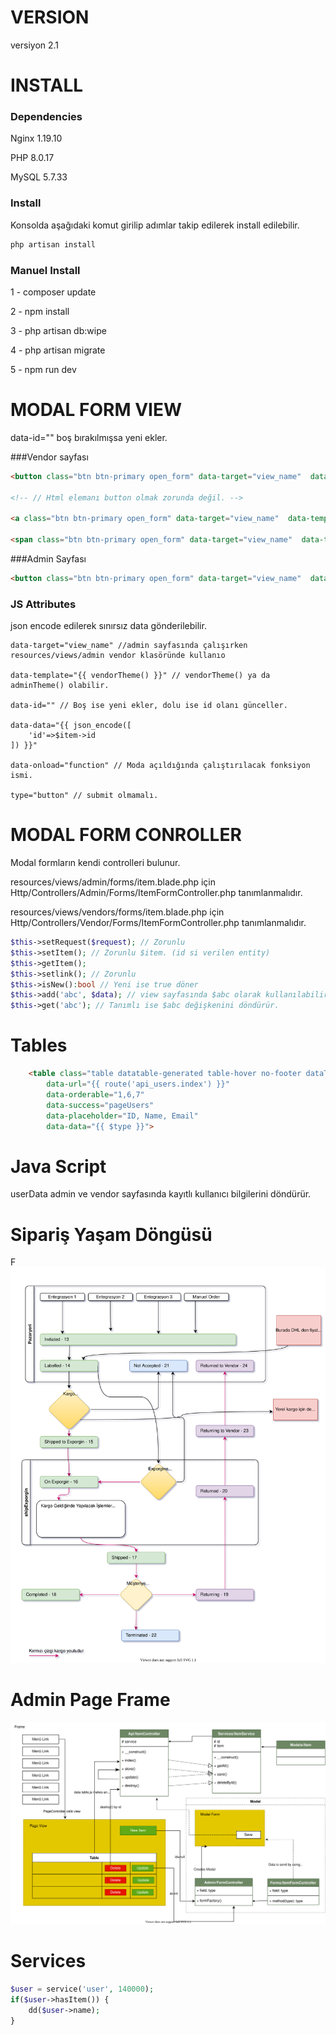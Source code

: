 # VERSION

versiyon 2.1

# INSTALL
### Dependencies

Nginx 1.19.10

PHP 8.0.17

MySQL 5.7.33

### Install

Konsolda aşağıdaki komut girilip adımlar takip edilerek install edilebilir.
```cmd
php artisan install
```
### Manuel Install

1 - composer update

2 - npm install

3 - php artisan db:wipe

4 - php artisan migrate

5 - npm run dev

# MODAL FORM VIEW

data-id="" boş bırakılmışsa yeni ekler.

###Vendor sayfası
```html
<button class="btn btn-primary open_form" data-target="view_name"  data-template="{{ vendorTheme() }}" data-id=""  type="button">Button</button>

<!-- // Html elemanı button olmak zorunda değil. -->

<a class="btn btn-primary open_form" data-target="view_name"  data-template="{{ vendorTheme() }}" data-id=""  type="button">Button</a>

<span class="btn btn-primary open_form" data-target="view_name"  data-template="{{ vendorTheme() }}" data-id=""  type="button">Button</span>
```

###Admin Sayfası
```html
<button class="btn btn-primary open_form" data-target="view_name"  data-template="{{ adminTheme() }}" data-id=""  type="button">Button</button>
```

### JS Attributes
json encode edilerek sınırsız data gönderilebilir.
```
data-target="view_name" //admin sayfasında çalışırken resources/views/admin vendor klasöründe kullanıo

data-template="{{ vendorTheme() }}" // vendorTheme() ya da adminTheme() olabilir.
 
data-id="" // Boş ise yeni ekler, dolu ise id olanı günceller.  

data-data="{{ json_encode([
    'id'=>$item->id
]) }}"

data-onload="function" // Moda açıldığında çalıştırılacak fonksiyon ismi.

type="button" // submit olmamalı.
```
# MODAL FORM CONROLLER
Modal formların kendi controlleri bulunur.

resources/views/admin/forms/item.blade.php için  Http/Controllers/Admin/Forms/ItemFormController.php tanımlanmalıdır.

resources/views/vendors/forms/item.blade.php için  Http/Controllers/Vendor/Forms/ItemFormController.php tanımlanmalıdır.

```php
$this->setRequest($request); // Zorunlu
$this->setItem(); // Zorunlu $item. (id si verilen entity)
$this->getItem();
$this->setlink(); // Zorunlu
$this->isNew():bool // Yeni ise true döner
$this->add('abc', $data); // view sayfasında $abc olarak kullanılabilir.
$this->get('abc'); // Tanımlı ise $abc değişkenini döndürür.
```
# Tables
 
```html
    <table class="table datatable-generated table-hover no-footer dataTable"
        data-url="{{ route('api_users.index') }}" 
        data-orderable="1,6,7" 
        data-success="pageUsers" 
        data-placeholder="ID, Name, Email" 
        data-data="{{ $type }}">
```

# Java Script

userData admin ve vendor sayfasında kayıtlı kullanıcı bilgilerini döndürür.

# Sipariş Yaşam Döngüsü
F
<img src="./public/docs/.procedure.drawio.svg">

# Admin Page Frame

<img src="./public/docs/.frame.drawio.svg">

# Services

```php
$user = service('user', 140000);
if($user->hasItem()) {
    dd($user->name);
}
```

